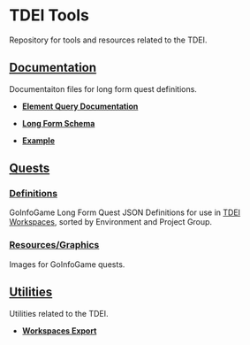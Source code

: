 # TDEI Tools

Repository for tools and resources related to the TDEI.

## [Documentation](hdocumentation)

Documentaiton files for long form quest definitions.

* **[Element Query Documentation](documentation/element-query-documentation.md)**

* **[Long Form Schema](documentation/long-form-schema.json)**

* **[Example](documentation/example.json)**

## [Quests](quests)

### [Definitions](quests/env)

GoInfoGame Long Form Quest JSON Definitions for use in [TDEI Workspaces](https://workspaces.sidewalks.washington.edu/), sorted by Environment and Project Group.

### [Resources/Graphics](quests/res/graphics)

Images for GoInfoGame quests.

## [Utilities](utilities)

Utilities related to the TDEI.

* **[Workspaces Export](utilities/workspace-export.ps1)**
